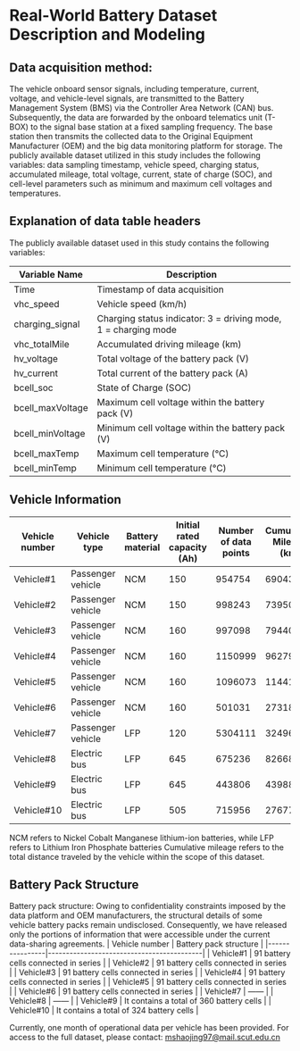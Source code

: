 # Real-World Battery Dataset Description and Modeling

## Data acquisition method:
The vehicle onboard sensor signals, including temperature, current, voltage, and vehicle-level signals, are transmitted to the Battery Management System (BMS) via the Controller Area Network (CAN) bus. Subsequently, 
the data are forwarded by the onboard telematics unit (T-BOX) to the signal base station at a fixed sampling frequency. The base station then transmits the collected data to the Original Equipment Manufacturer (OEM) and the big data monitoring platform for storage. 
The publicly available dataset utilized in this study includes the following variables: data sampling timestamp, vehicle speed, charging status, accumulated mileage, total voltage, current, state of charge (SOC), and cell-level parameters such as minimum and maximum cell voltages and temperatures.

## Explanation of data table headers

The publicly available dataset used in this study contains the following variables:

| Variable Name | Description |
| -------------- | ----------- |
| Time | Timestamp of data acquisition |
| vhc_speed | Vehicle speed (km/h) |
| charging_signal | Charging status indicator: 3 = driving mode, 1 = charging mode |
| vhc_totalMile | Accumulated driving mileage (km) |
| hv_voltage | Total voltage of the battery pack (V) |
| hv_current | Total current of the battery pack (A) |
| bcell_soc | State of Charge (SOC) |
| bcell_maxVoltage | Maximum cell voltage within the battery pack (V) |
| bcell_minVoltage | Minimum cell voltage within the battery pack (V) |
| bcell_maxTemp | Maximum cell temperature (°C) |
| bcell_minTemp | Minimum cell temperature (°C) |


## Vehicle Information

| Vehicle number | Vehicle type     | Battery material | Initial rated capacity (Ah) | Number of data points | Cumulative Mileage (km) | Sampling frequency (Hz) |
|----------------|------------------|-------------------|-----------------------------|-----------------------|-------------------------|-------------------------|
| Vehicle#1      | Passenger vehicle | NCM              | 150                         | 954754                | 69043                   | 0.1                     |
| Vehicle#2      | Passenger vehicle | NCM              | 150                         | 998243                | 73950                   | 0.1                     |
| Vehicle#3      | Passenger vehicle | NCM              | 160                         | 997098                | 79440                   | 0.1                     |
| Vehicle#4      | Passenger vehicle | NCM              | 160                         | 1150999               | 96279                   | 0.1                     |
| Vehicle#5      | Passenger vehicle | NCM              | 160                         | 1096073               | 114413                  | 0.1                     |
| Vehicle#6      | Passenger vehicle | NCM              | 160                         | 501031                | 27318                   | 0.1                     |
| Vehicle#7      | Passenger vehicle | LFP              | 120                         | 5304111               | 32496                   | 0.5                     |
| Vehicle#8      | Electric bus      | LFP              | 645                         | 675236                | 82668                   | 0.1                     |
| Vehicle#9      | Electric bus      | LFP              | 645                         | 443806                | 43988                   | 0.1                     |
| Vehicle#10     | Electric bus      | LFP              | 505                         | 715956                | 27677                   | 0.1                     |

NCM refers to Nickel Cobalt Manganese lithium-ion batteries, while LFP refers to Lithium Iron Phosphate batteries
Cumulative mileage refers to the total distance traveled by the vehicle within the scope of this dataset.

## Battery Pack Structure

Battery pack structure: Owing to confidentiality constraints imposed by the data platform and OEM manufacturers, the structural details of some vehicle battery packs remain undisclosed. Consequently, 
we have released only the portions of information that were accessible under the current data-sharing agreements.
| Vehicle number | Battery pack structure                  |
|----------------|-------------------------------------------|
| Vehicle#1      | 91 battery cells connected in series     |
| Vehicle#2      | 91 battery cells connected in series     |
| Vehicle#3      | 91 battery cells connected in series     |
| Vehicle#4      | 91 battery cells connected in series     |
| Vehicle#5      | 91 battery cells connected in series     |
| Vehicle#6      | 91 battery cells connected in series     |
| Vehicle#7      | ——                                       |
| Vehicle#8      | ——                                       |
| Vehicle#9      | It contains a total of 360 battery cells |
| Vehicle#10     | It contains a total of 324 battery cells |


Currently, one month of operational data per vehicle has been provided. For access to the full dataset, please contact: mshaojing97@mail.scut.edu.cn






